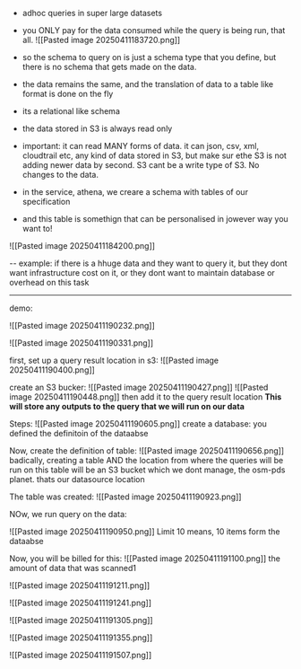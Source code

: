- adhoc queries in super large datasets
- you ONLY pay for the data consumed while the query is being run, that all.
![[Pasted image 20250411183720.png]]
- so the schema to query on is just a schema type that you define, but there is no schema that gets made on the data.
- the data remains the same, and the translation of data to a table like format is done on the fly
- its a relational like schema

- the data stored in S3 is always read only
- important: it can read MANY forms of data. it can json, csv, xml, cloudtrail etc, any kind of data stored in S3, but make sur ethe S3 is not adding newer data by second. S3 cant be a write type of S3. No changes to the data.
- in the service, athena, we creare a schema with tables of our specification
- and this table is somethign that can be personalised in jowever way you want to!

![[Pasted image 20250411184200.png]]


-- example: if there is a hhuge data and they want to query it, but they dont want infrastructure cost on it, or they dont want to maintain database or overhead on this task

---

demo:

![[Pasted image 20250411190232.png]]



![[Pasted image 20250411190331.png]]

first, set up a query result location in s3:
![[Pasted image 20250411190400.png]]


create an S3 bucker:
![[Pasted image 20250411190427.png]]
![[Pasted image 20250411190448.png]]
then add it to the query result location
**This will store any outputs to the query that we will run on our data**


Steps:
![[Pasted image 20250411190605.png]]
create a database:
you defined the definitoin of the dataabse

Now, create the definition of table:
![[Pasted image 20250411190656.png]]
badically, creating a table
AND the location from where the queries will be run on this table will be an S3 bucket which we dont manage, the osm-pds planet. thats our datasource location

The table was created:
![[Pasted image 20250411190923.png]]



NOw, we run query on the data:

![[Pasted image 20250411190950.png]]
Limit 10 means, 10 items form the dataabse 


Now, you will be billed for this:
![[Pasted image 20250411191100.png]]
the amount of data that was scanned1


![[Pasted image 20250411191211.png]]


![[Pasted image 20250411191241.png]]

![[Pasted image 20250411191305.png]]


![[Pasted image 20250411191355.png]]


![[Pasted image 20250411191507.png]]


